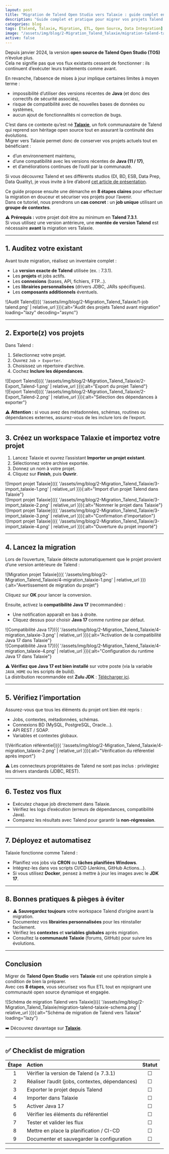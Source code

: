 ```yaml
---
layout: post
title: "Migration de Talend Open Studio vers Talaxie : guide complet en 8 étapes"
description: "Guide complet et pratique pour migrer vos projets Talend Open Studio vers Talaxie en toute sécurité. Étapes, bonnes pratiques et conseils techniques."
categories: blog
tags: [Talend, Talaxie, Migration, ETL, Open Source, Data Integration]
image: "/assets/img/blog/2-Migration_Talend_Talaxie/migration-talend-talaxie.png"
active: false
---
```


Depuis janvier 2024, la version **open source de Talend Open Studio (TOS)** n’évolue plus.  
Cela ne signifie pas que vos flux existants cessent de fonctionner : ils continuent d’exécuter leurs traitements comme avant.  

En revanche, l’absence de mises à jour implique certaines limites à moyen terme :  
- impossibilité d’utiliser des versions récentes de **Java** (et donc des correctifs de sécurité associés),  
- risque de compatibilité avec de nouvelles bases de données ou systèmes,  
- aucun ajout de fonctionnalités ni correction de bugs.  

C’est dans ce contexte qu’est né **[Talaxie](https://talaxie.deilink.fr/)**, un fork communautaire de Talend qui reprend son héritage open source tout en assurant la continuité des évolutions.  
Migrer vers Talaxie permet donc de conserver vos projets actuels tout en bénéficiant :  
- d’un environnement maintenu,  
- d’une compatibilité avec les versions récentes de **Java (11 / 17)**,  
- et d’améliorations continues de l’outil par la communauté.  

Si vous découvrez Talend et ses différents studios (DI, BD, ESB, Data Prep, Data Quality), je vous invite à lire d’abord [cet article de présentation](https://bmdata.fr/blog/talend-studios/).  

Ce guide propose ensuite une démarche en **8 étapes claires** pour effectuer la migration en douceur et sécuriser vos projets pour l’avenir.  
Dans ce tutoriel, nous prendrons un **cas concret** : un **job unique** utilisant un **groupe de contextes**.  

⚠️ **Prérequis :** votre projet doit être au minimum en **Talend 7.3.1**.  
Si vous utilisez une version antérieure, une **montée de version Talend** est nécessaire **avant** la migration vers Talaxie.

<!--more-->

---

## 1. Auditez votre existant

Avant toute migration, réalisez un inventaire complet :  
- La **version exacte de Talend** utilisée (ex. : 7.3.1).  
- Les **projets** et jobs actifs.  
- Les **connexions** (bases, API, fichiers, FTP…).  
- Les **librairies personnalisées** (drivers JDBC, JARs spécifiques).  
- Les **composants additionnels** éventuels.  

![Audit Talend]({{ '/assets/img/blog/2-Migration_Talend_Talaxie/1-job talend.png' | relative_url }}){:alt="Audit des projets Talend avant migration" loading="lazy" decoding="async"}

---

## 2. Exporte(z) vos projets

Dans Talend :  
1. Sélectionnez votre projet.  
2. Ouvrez `Job > Exporter`.  
3. Choisissez un répertoire d’archive.  
4. Cochez **Inclure les dépendances**.  

![Export Talend]({{ '/assets/img/blog/2-Migration_Talend_Talaxie/2-Export_Talend-1.png' | relative_url }}){:alt="Export du projet Talend"}  
![Export Talend]({{ '/assets/img/blog/2-Migration_Talend_Talaxie/2-Export_Talend-2.png' | relative_url }}){:alt="Sélection des dépendances à exporter"}  

⚠️ **Attention :** si vous avez des métadonnées, schémas, routines ou dépendances externes, assurez-vous de les inclure lors de l’export.

---

## 3. Créez un workspace Talaxie et importez votre projet

1. Lancez Talaxie et ouvrez l’assistant **Importer un projet existant**.  
2. Sélectionnez votre archive exportée.  
3. Donnez un nom à votre projet.  
4. Cliquez sur **Finish**, puis **Ouvrir**.  

![Import projet Talaxie]({{ '/assets/img/blog/2-Migration_Talend_Talaxie/3-import_talaxie-1.png' | relative_url }}){:alt="Import d’un projet Talend dans Talaxie"}  
![Import projet Talaxie]({{ '/assets/img/blog/2-Migration_Talend_Talaxie/3-import_talaxie-2.png' | relative_url }}){:alt="Nommer le projet dans Talaxie"}  
![Import projet Talaxie]({{ '/assets/img/blog/2-Migration_Talend_Talaxie/3-import_talaxie-3.png' | relative_url }}){:alt="Confirmation d’importation"}  
![Import projet Talaxie]({{ '/assets/img/blog/2-Migration_Talend_Talaxie/3-import_talaxie-4.png' | relative_url }}){:alt="Ouverture du projet importé"}  

---

## 4. Lancez la migration

Lors de l’ouverture, Talaxie détecte automatiquement que le projet provient d’une version antérieure de Talend :  

![Migration projet Talaxie]({{ '/assets/img/blog/2-Migration_Talend_Talaxie/4-migration_talaxie-1.png' | relative_url }}){:alt="Avertissement de migration du projet"}  

Cliquez sur **OK** pour lancer la conversion.  

Ensuite, activez la **compatibilité Java 17** (recommandée) :  
- Une notification apparaît en bas à droite.  
- Cliquez dessus pour choisir **Java 17** comme runtime par défaut.  

![Compatibilité Java 17]({{ '/assets/img/blog/2-Migration_Talend_Talaxie/4-migration_talaxie-3.png' | relative_url }}){:alt="Activation de la compatibilité Java 17 dans Talaxie"}  
![Compatibilité Java 17]({{ '/assets/img/blog/2-Migration_Talend_Talaxie/4-migration_talaxie-4.png' | relative_url }}){:alt="Configuration du runtime Java 17 dans Talaxie"}  

⚠️ **Vérifiez que Java 17 est bien installé** sur votre poste (via la variable `JAVA_HOME` ou les scripts de build).  
La distribution recommandée est **Zulu JDK** : [Télécharger ici](https://www.azul.com/downloads/?package=jdk#zulu).

---

## 5. Vérifiez l’importation

Assurez-vous que tous les éléments du projet ont bien été repris :  
- Jobs, contextes, métadonnées, schémas.  
- Connexions BD (MySQL, PostgreSQL, Oracle…).  
- API REST / SOAP.  
- Variables et contextes globaux.  

![Vérification référentiel]({{ '/assets/img/blog/2-Migration_Talend_Talaxie/4-migration_talaxie-2.png' | relative_url }}){:alt="Vérification du référentiel après import"}  

⚠️ Les connecteurs propriétaires de Talend ne sont pas inclus : privilégiez les drivers standards (JDBC, REST).

---

## 6. Testez vos flux

- Exécutez chaque job directement dans Talaxie.  
- Vérifiez les logs d’exécution (erreurs de dépendances, compatibilité Java).  
- Comparez les résultats avec Talend pour garantir la **non-régression**.

---

## 7. Déployez et automatisez

Talaxie fonctionne comme Talend :  
- Planifiez vos jobs via **CRON** ou **tâches planifiées Windows**.  
- Intégrez-les dans vos scripts CI/CD (Jenkins, GitHub Actions…).  
- Si vous utilisez **Docker**, pensez à mettre à jour les images avec le **JDK 17**.

---

## 8. Bonnes pratiques & pièges à éviter

- ⚠️ **Sauvegardez toujours** votre workspace Talend d’origine avant la migration.  
- Documentez vos **librairies personnalisées** pour les réinstaller facilement.  
- Vérifiez les **contextes** et **variables globales** après migration.  
- Consultez la **communauté Talaxie** (forums, GitHub) pour suivre les évolutions.

---

## Conclusion

Migrer de **Talend Open Studio** vers **Talaxie** est une opération simple à condition de bien la préparer.  
Avec ces **8 étapes**, vous sécurisez vos flux ETL tout en rejoignant une communauté open source dynamique et engagée.  

![Schéma de migration Talend vers Talaxie]({{ '/assets/img/blog/2-Migration_Talend_Talaxie/migration-talend-talaxie-schema.png' | relative_url }}){:alt="Schéma de migration de Talend vers Talaxie" loading="lazy"}

➡️ Découvrez davantage sur [**Talaxie**](https://talaxie.deilink.fr/).

---

## ✅ Checklist de migration

| Étape | Action | Statut |
|:-----:|:-------|:------:|
| 1 | Vérifier la version de Talend (≥ 7.3.1) | ☐ |
| 2 | Réaliser l’audit (jobs, contextes, dépendances) | ☐ |
| 3 | Exporter le projet depuis Talend | ☐ |
| 4 | Importer dans Talaxie | ☐ |
| 5 | Activer Java 17 | ☐ |
| 6 | Vérifier les éléments du référentiel | ☐ |
| 7 | Tester et valider les flux | ☐ |
| 8 | Mettre en place la planification / CI-CD | ☐ |
| 9 | Documenter et sauvegarder la configuration | ☐ |

---

